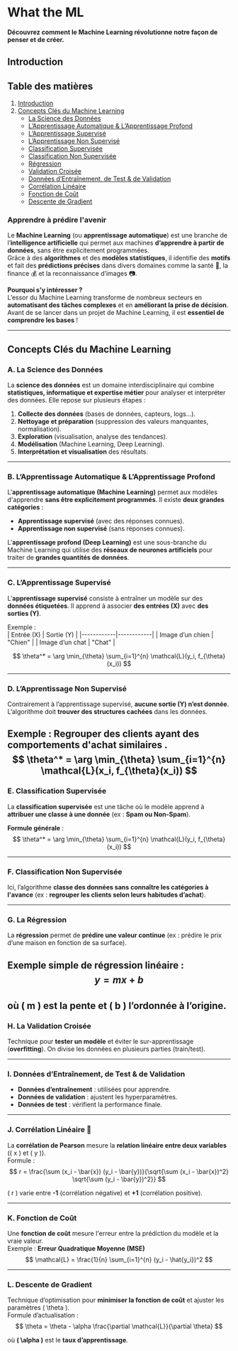# What the ML  

**Découvrez comment le Machine Learning révolutionne notre façon de penser et de créer.**  

## Introduction  
## Table des matières  

1. [Introduction](#-introduction)  
2. [Concepts Clés du Machine Learning](#-concepts-clés-du-machine-learning)  
   - [La Science des Données](#a-la-science-des-données)  
   - [L’Apprentissage Automatique & L’Apprentissage Profond](#b-lapprentissage-automatique--lapprentissage-profond)  
   - [L’Apprentissage Supervisé](#c-lapprentissage-supervisé)  
   - [L’Apprentissage Non Supervisé](#d-lapprentissage-non-supervisé)  
   - [Classification Supervisée](#e-classification-supervisée)  
   - [Classification Non Supervisée](#f-classification-non-supervisée)  
   - [Régression](#g-la-régression)  
   - [Validation Croisée](#h-la-validation-croisée)  
   - [Données d’Entraînement, de Test & de Validation](#i-données-dentraînement-de-test--de-validation)  
   - [Corrélation Linéaire](#j-corrélation-linéaire)  
   - [Fonction de Coût](#k-fonction-de-coût)  
   - [Descente de Gradient](#l-descente-de-gradient)  
### Apprendre à prédire l'avenir  

Le **Machine Learning** (ou **apprentissage automatique**) est une branche de l’**intelligence artificielle** qui permet aux machines **d’apprendre à partir de données**, sans être explicitement programmées.  
Grâce à des **algorithmes** et des **modèles statistiques**, il identifie des **motifs** et fait des **prédictions précises** dans divers domaines comme la santé 🏥, la finance 💰 et la reconnaissance d’images 📷.  

 **Pourquoi s’y intéresser ?**  
L’essor du Machine Learning transforme de nombreux secteurs en **automatisant des tâches complexes** et en **améliorant la prise de décision**. Avant de se lancer dans un projet de Machine Learning, il est **essentiel de comprendre les bases** !  

---

##  Concepts Clés du Machine Learning  

### A. La Science des Données   
La **science des données** est un domaine interdisciplinaire qui combine **statistiques, informatique et expertise métier** pour analyser et interpréter des données. Elle repose sur plusieurs étapes :  
1. **Collecte des données** (bases de données, capteurs, logs…).  
2. **Nettoyage et préparation** (suppression des valeurs manquantes, normalisation).  
3. **Exploration** (visualisation, analyse des tendances).  
4. **Modélisation** (Machine Learning, Deep Learning).  
5. **Interprétation et visualisation** des résultats.  


---

### B. L’Apprentissage Automatique & L’Apprentissage Profond  
L'**apprentissage automatique (Machine Learning)** permet aux modèles d'apprendre **sans être explicitement programmés**. Il existe **deux grandes catégories** :  
- **Apprentissage supervisé** (avec des réponses connues).  
- **Apprentissage non supervisé** (sans réponses connues).  

L’**apprentissage profond (Deep Learning)** est une sous-branche du Machine Learning qui utilise des **réseaux de neurones artificiels**  pour traiter de **grandes quantités de données**.  


---

### C. L’Apprentissage Supervisé   
L’**apprentissage supervisé** consiste à entraîner un modèle sur des **données étiquetées**. Il apprend à associer **des entrées (X)** avec **des sorties (Y)**.  

Exemple :  
| Entrée (X) | Sortie (Y) |
|------------|------------|
| Image d’un chien | "Chien" |
| Image d’un chat | "Chat" |

$$
\theta^* = \arg \min_{\theta} \sum_{i=1}^{n} \mathcal{L}(y_i, f_{\theta}(x_i))
$$

---

### D. L’Apprentissage Non Supervisé   
Contrairement à l’apprentissage supervisé, **aucune sortie (Y) n’est donnée**. L’algorithme doit **trouver des structures cachées** dans les données.  

 **Exemple : Regrouper des clients ayant des comportements d'achat similaires** .  
$$
\theta^* = \arg \min_{\theta} \sum_{i=1}^{n} \mathcal{L}(x_i, f_{\theta}(x_i))
$$
---

### E. Classification Supervisée   
La **classification supervisée** est une tâche où le modèle apprend à **attribuer une classe à une donnée** (ex : **Spam ou Non-Spam**).  

**Formule générale** :  
$$
\theta^* = \arg \min_{\theta} \sum_{i=1}^{n} \mathcal{L}(y_i, f_{\theta}(x_i))
$$  

---

### F. Classification Non Supervisée   
Ici, l’algorithme **classe des données sans connaître les catégories à l'avance** (ex : **regrouper les clients selon leurs habitudes d’achat**).  

---

### G. La Régression   
La **régression** permet de **prédire une valeur continue** (ex : prédire le prix d’une maison en fonction de sa surface).  

Exemple simple de **régression linéaire** :  
$$
y = mx + b
$$  
où **\( m \)** est la pente et **\( b \)** l’ordonnée à l’origine.
---

### H. La Validation Croisée 
Technique pour **tester un modèle** et éviter le sur-apprentissage (**overfitting**). On divise les données en plusieurs parties (train/test).  

---

### I. Données d’Entraînement, de Test & de Validation   
- **Données d’entraînement** : utilisées pour apprendre.  
- **Données de validation** : ajustent les hyperparamètres.  
- **Données de test** : vérifient la performance finale.  

---

### J. Corrélation Linéaire 📏  
La **corrélation de Pearson** mesure la **relation linéaire entre deux variables** (\( x \) et \( y \)).  
Formule :  
$$
r = \frac{\sum (x_i - \bar{x}) (y_i - \bar{y})}{\sqrt{\sum (x_i - \bar{x})^2} \sqrt{\sum (y_i - \bar{y})^2}}
$$  

\( r \) varie entre **-1** (corrélation négative) et **+1** (corrélation positive).  

---

### K. Fonction de Coût 
Une **fonction de coût** mesure l'erreur entre la prédiction du modèle et la vraie valeur.  
Exemple : **Erreur Quadratique Moyenne (MSE)**  
$$
\mathcal{L} = \frac{1}{n} \sum_{i=1}^{n} (y_i - \hat{y_i})^2
$$

---

### L. Descente de Gradient 
Technique d’optimisation pour **minimiser la fonction de coût** et ajuster les paramètres \( \theta \).  
Formule d’actualisation :  
$$
\theta = \theta - \alpha \frac{\partial \mathcal{L}}{\partial \theta}
$$  

où **\( \alpha \)** est le **taux d’apprentissage**.

